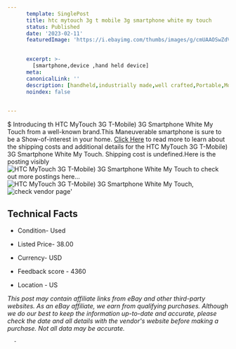 ```yaml
---
      template: SinglePost
      title: htc mytouch 3g t mobile 3g smartphone white my touch
      status: Published
      date: '2023-02-11'
      featuredImage: 'https://i.ebayimg.com/thumbs/images/g/cmUAAOSwZdVj4dmp/s-l225.jpg'
       

      excerpt: >-
        [smartphone,device ,hand held device]
      meta:
      canonicalLink: ''
      description: [handheld,industrially made,well crafted,Portable,Mobile,Compact,Convenient,Lightweight,Maneuverable,Man-portable,Miniature,Carriable,Hand-held,Light,Holdable,Transportable,Mobile device,Pocket-sized,On-the-go,Wireless,Cordless,Compact size,Convenient size, smartphone,device ,hand held device]
      noindex: false
      

---
```

$
      Introducing th HTC MyTouch 3G T-Mobile) 3G Smartphone White My Touch from a well-known brand.This Maneuverable smartphone is sure to be a Show-of-interest in your home. [Click Here](https://www.ebay.com/itm/175603082744?hash=item28e2c265f8%3Ag%3AcmUAAOSwZdVj4dmp&mkevt=1&mkcid=1&mkrid=711-53200-19255-0&campid=%253CePNCampaignId%253E&customid=%253CreferenceId%253E&toolid=10049) to read more to learn about the shipping costs and additional details for the HTC MyTouch 3G T-Mobile) 3G Smartphone White My Touch. Shipping cost is undefined.Here is the posting visibly ![HTC MyTouch 3G T-Mobile) 3G Smartphone White My Touch](https://i.ebayimg.com/thumbs/images/g/cmUAAOSwZdVj4dmp/s-l225.jpg) to check out more postings here... ![HTC MyTouch 3G T-Mobile) 3G Smartphone White My Touch](https://i.ebayimg.com/images/g/cmUAAOSwZdVj4dmp/s-l1600.jpg), ![check vendor page](https://origin-galleryplus.ebayimg.com/ws/web/175603082744_2_0_1/225x225.jpg,https://origin-galleryplus.ebayimg.com/ws/web/175603082744_3_0_1/225x225.jpg,https://origin-galleryplus.ebayimg.com/ws/web/175603082744_4_0_1/225x225.jpg,https://origin-galleryplus.ebayimg.com/ws/web/175603082744_5_0_1/225x225.jpg,https://origin-galleryplus.ebayimg.com/ws/web/175603082744_6_0_1/225x225.jpg)'

      

 ## Technical Facts 



     
      

 - Condition- Used 


      

 - Listed Price- 38.00 


      

 - Currency- USD 


      

 - Feedback score - 4360 


      

 - Location - US 


      
      

 *_This post may contain affiliate links from eBay and other third-party websites. As an eBay affiliate, we earn from qualifying purchases. Although we do our best to keep the information up-to-date and accurate, please check the date and all details with the vendor's website before making a purchase. Not all data may be accurate._*




      -
